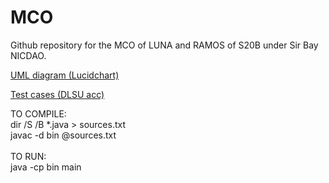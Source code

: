 # MCO

 Github repository for the MCO of LUNA and RAMOS of S20B under Sir Bay NICDAO.

 <a href= "https://lucid.app/lucidchart/c62a1760-2b3b-4088-a15f-5f7ef016773d/edit?page=5l3mA38qXu4-&invitationId=inv_5460cf21-d470-4085-840b-668d3c5f951e#">UML diagram (Lucidchart)</a>
 <p></p>
<a href = "https://docs.google.com/spreadsheets/d/1ZgZO-ZBFbaDMF5lcUu7W8_c1mmy8_Aj-C2jdmMo7NCA/edit?usp=sharing">Test cases (DLSU acc)</a>

<p>
 TO COMPILE:<br>
dir /S /B *.java > sources.txt<br>
javac -d bin @sources.txt<br>
<br>
TO RUN:<br>
java -cp bin main
</p>
